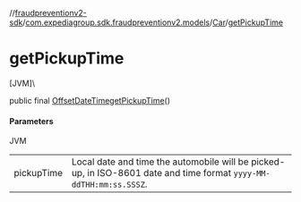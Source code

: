 //[fraudpreventionv2-sdk](../../../index.md)/[com.expediagroup.sdk.fraudpreventionv2.models](../index.md)/[Car](index.md)/[getPickupTime](get-pickup-time.md)

# getPickupTime

[JVM]\

public final [OffsetDateTime](https://docs.oracle.com/javase/8/docs/api/java/time/OffsetDateTime.html)[getPickupTime](get-pickup-time.md)()

#### Parameters

JVM

| | |
|---|---|
| pickupTime | Local date and time the automobile will be picked-up, in ISO-8601 date and time format `yyyy-MM-ddTHH:mm:ss.SSSZ`. |

